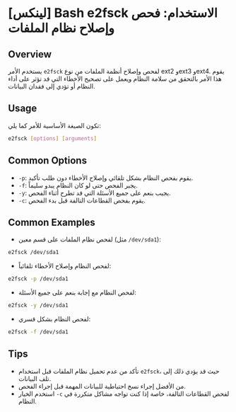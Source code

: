 # [لينكس] Bash e2fsck الاستخدام: فحص وإصلاح نظام الملفات

## Overview
يستخدم الأمر `e2fsck` لفحص وإصلاح أنظمة الملفات من نوع ext2 وext3 وext4. يقوم هذا الأمر بالتحقق من سلامة النظام ويعمل على تصحيح الأخطاء التي قد تؤثر على أداء النظام أو تؤدي إلى فقدان البيانات.

## Usage
تكون الصيغة الأساسية للأمر كما يلي:

```bash
e2fsck [options] [arguments]
```

## Common Options
- `-p`: يقوم بفحص النظام بشكل تلقائي وإصلاح الأخطاء دون طلب تأكيد.
- `-f`: يجبر الفحص حتى لو كان النظام يبدو سليماً.
- `-y`: يجيب بنعم على جميع الأسئلة التي قد تطرح أثناء الفحص.
- `-c`: يقوم بفحص القطاعات التالفة قبل بدء الفحص.

## Common Examples
- لفحص نظام الملفات على قسم معين (مثل `/dev/sda1`):

```bash
e2fsck /dev/sda1
```

- لفحص النظام وإصلاح الأخطاء تلقائياً:

```bash
e2fsck -p /dev/sda1
```

- لفحص النظام مع إجابة بنعم على جميع الأسئلة:

```bash
e2fsck -y /dev/sda1
```

- لفحص النظام بشكل قسري:

```bash
e2fsck -f /dev/sda1
```

## Tips
- تأكد من عدم تحميل نظام الملفات قبل استخدام `e2fsck`، حيث قد يؤدي ذلك إلى تلف البيانات.
- من الأفضل إجراء نسخ احتياطية للبيانات المهمة قبل إجراء الفحص.
- استخدم الخيار `-c` لفحص القطاعات التالفة، خاصة إذا كنت تواجه مشاكل متكررة في النظام.